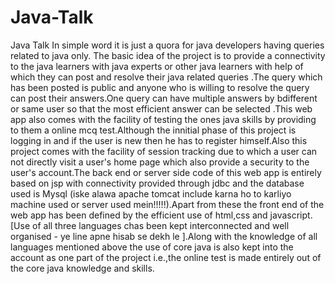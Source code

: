 # Java-Talk
Java Talk  In simple word it is just a quora for java developers having queries related to java only. The basic idea of the project is to provide a connectivity to the java learners with java experts or other java learners with help of which they can post and resolve their java related queries .The query which has been posted is public and anyone who is willing to resolve the query can post their answers.One query can have multiple answers by bdifferent or same user so that the most efficient answer can be selected .This web app also comes with the facility of testing the ones java skills by providing to them a online mcq test.Although the innitial phase of this project is logging in and if the user is new then he has to register himself.Also this project comes with the facility of session tracking due to which a user can not directly visit a user's home page which also provide a security to the user's account.The back end or server side code of this web app is entirely based on jsp with connectivity provided through jdbc and the database used is Mysql (iske alawa apache tomcat include karna ho to karliyo machine used or server used mein!!!!!).Apart from these the front end of the web app has been defined by the efficient use of html,css and javascript.[Use of all three languages chas been kept interconnected and well organised - ye line apne hisab se dekh le ].Along with the knowledge of all languages mentioned above the use of core java is also kept into the account as one part of the project i.e.,the online test is made entirely out of the core java knowledge and skills.
